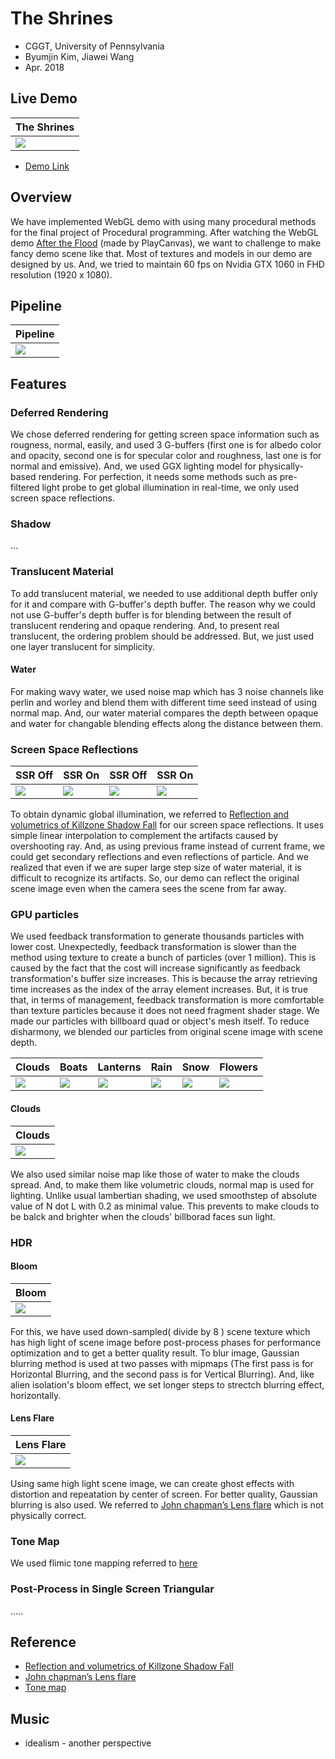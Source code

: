 # The Shrines
* CGGT, University of Pennsylvania
* Byumjin Kim, Jiawei Wang
* Apr. 2018

## Live Demo

| The Shrines |
|---|
|[![](imgs/main.png)](https://byumjin.github.io/The-Shrines/)|

* [Demo Link](https://byumjin.github.io/The-Shrines/)

## Overview

We have implemented WebGL demo with using many procedural methods for the final project of Procedural programming. After watching the WebGL demo [After the Flood](https://playcanv.as/e/p/44MRmJRU/) (made by PlayCanvas), we want to challenge to make fancy demo scene like that. Most of textures and models in our demo are designed by us. And, we tried to maintain 60 fps on Nvidia GTX 1060 in FHD resolution (1920 x 1080).


## Pipeline

| Pipeline |
|---|
|![](imgs/Pipeline.png)|


## Features

### Deferred Rendering

We chose deferred rendering for getting screen space information such as rougness, normal, easily, and used 3 G-buffers (first one is for albedo color and opacity, second one is for specular color and roughness, last one is for normal and emissive). And, we used GGX lighting model for physically-based rendering. For perfection, it needs some methods such as pre-filtered light probe to get global illumination in real-time, we only used screen space reflections.

### Shadow
...


### Translucent Material

To add translucent material, we needed to use additional depth buffer only for it and compare with G-buffer's depth buffer. The reason why we could not use G-buffer's depth buffer is for blending between the result of translucent rendering and opaque rendering. And, to present real translucent, the ordering problem should be addressed. But, we just used one layer translucent for simplicity.


#### Water

For making wavy water, we used noise map which has 3 noise channels like perlin and worley and blend them with different time seed instead of using normal map. And, our water material compares the depth between opaque and water for changable blending effects along the distance between them.


### Screen Space Reflections

| SSR Off | SSR On | SSR Off | SSR On |
|---|---|---|---|
|![](imgs/SSR_Off01.png)|![](imgs/SSR_On01.png)|![](imgs/SSR_Off02.png)|![](imgs/SSR_On02.png)|

To obtain dynamic global illumination, we referred to [Reflection and volumetrics of Killzone Shadow Fall](http://advances.realtimerendering.com/s2014/valient/Valient_Siggraph14_Killzone.pptx) for our screen space reflections. It uses simple linear interpolation to complement the artifacts caused by overshooting ray. And, as using previous frame instead of current frame, we could get secondary reflections and even reflections of particle. And we realized that even if we are super large step size of water material, it is difficult to recognize its artifacts. So, our demo can reflect the original scene image even when the camera sees the scene from far away.


### GPU particles

We used feedback transformation to generate thousands particles with lower cost. Unexpectedly, feedback transformation is slower than the method using texture to create a bunch of particles (over 1 million). This is caused by the fact that the cost will increase significantly as feedback transformation's buffer size increases. This is because the array retrieving time increases as the index of the array element increases. But, it is true that, in terms of management, feedback transformation is more comfortable than texture particles because it does not need fragment shader stage.
We made our particles with billboard quad or object's mesh itself. To reduce disharmony, we blended our particles from original scene image with scene depth.

| Clouds | Boats | Lanterns | Rain | Snow | Flowers |
|---|---|---|---|---|---|
|![](imgs/Clouds.png)|![](imgs/boats.png)|![](imgs/lantern.png)|![](imgs/rain.png)|![](imgs/snow.png)|![](imgs/flowers.png)|

#### Clouds

| Clouds |
|---|
|![](imgs/Clouds.png)|

We also used similar noise map like those of water to make the clouds spread. And, to make them like volumetric clouds, normal map is used for lighting. Unlike usual lambertian shading, we used smoothstep of absolute value of N dot L with 0.2 as minimal value. This prevents to make clouds to be balck and brighter when the clouds' billborad faces sun light. 


### HDR

#### Bloom

| Bloom |
|---|
|![](imgs/Bloom.png)|

For this, we have used down-sampled( divide by 8 ) scene texture which has high light of scene image before post-process phases for performance optimization and to get a better quality result. To blur image, Gaussian blurring method is used at two passes with mipmaps (The first pass is for Horizontal Blurring, and the second pass is for Vertical Blurring). And, like alien isolation's bloom effect, we set longer steps to strectch blurring effect, horizontally.

#### Lens Flare

| Lens Flare |
|---|
|![](imgs/LensFlare.png)|

Using same high light scene image, we can create ghost effects with distortion and repeatation by center of screen. For better quality, Gaussian blurring is also used. We referred to [John chapman’s Lens flare](http://john-chapman-graphics.blogspot.com/2013/02/pseudo-lens-flare.html) which is not physically correct.

### Tone Map

We used flimic tone mapping referred to [here](https://www.shadertoy.com/view/lslGzl)

### Post-Process in Single Screen Triangular

.....



## Reference

- [Reflection and volumetrics of Killzone Shadow Fall](http://advances.realtimerendering.com/s2014/valient/Valient_Siggraph14_Killzone.pptx)
- [John chapman’s Lens flare](http://john-chapman-graphics.blogspot.com/2013/02/pseudo-lens-flare.html)
- [Tone map](https://www.shadertoy.com/view/lslGzl)


## Music

- idealism - another perspective

